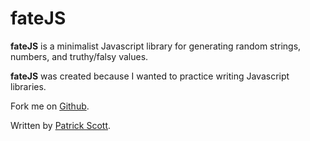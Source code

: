 # fateJS
**fateJS** is a minimalist Javascript library for generating random strings, numbers, and truthy/falsy values.

**fateJS** was created because I wanted to practice writing Javascript libraries.

Fork me on [Github](https://github.com/pkellz/fate).

Written by [Patrick Scott](https://pkellz.github.io/pk).
